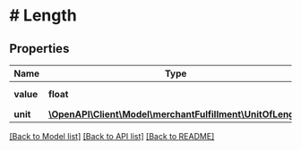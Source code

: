 # # Length

## Properties

Name | Type | Description | Notes
------------ | ------------- | ------------- | -------------
**value** | **float** | The value in units. | [optional]
**unit** | [**\OpenAPI\Client\Model\merchantFulfillment\UnitOfLength**](UnitOfLength.md) |  | [optional]

[[Back to Model list]](../../README.md#models) [[Back to API list]](../../README.md#endpoints) [[Back to README]](../../README.md)
